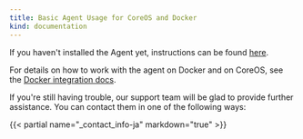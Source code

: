 ```yaml
---
title: Basic Agent Usage for CoreOS and Docker
kind: documentation
---
```


If you haven't installed the Agent yet, instructions can be found [here](https://app.datadoghq.com/account/settings#agent/docker).

For details on how to work with the agent on Docker and on CoreOS, see the [Docker integration docs](/integrations/docker/).


If you're still having trouble, our support team will be glad to provide further assistance.
You can contact them in one of the following ways:

{{< partial name="_contact_info-ja" markdown="true" >}}

